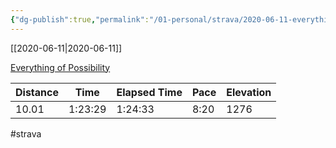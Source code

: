 ```yaml
---
{"dg-publish":true,"permalink":"/01-personal/strava/2020-06-11-everything-of-possibility/"}
---
```



[[2020-06-11\|2020-06-11]]

[Everything of Possibility](https://www.strava.com/activities/3600784115)

| Distance | Time    | Elapsed Time | Pace | Elevation |
| -------- | ------- | ------------ | ---- | --------- |
| 10.01    | 1:23:29 | 1:24:33      | 8:20 | 1276      |




#strava
